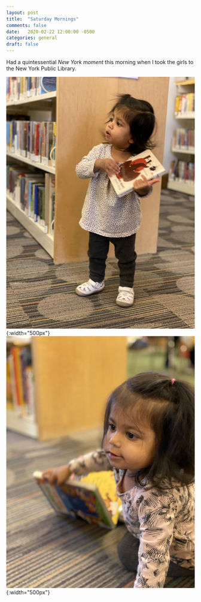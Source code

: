 ```yaml
---
layout: post
title:  "Saturday Mornings"
comments: false
date:   2020-02-22 12:00:00 -0500
categories: general
draft: false
---
```


Had a quintessential _New York moment_ this morning when I took the girls to the New York Public Library. 

![New York Public Library](/assets/img/nypl1.jpg){:width="500px"}
![New York Public Library](/assets/img/nypl2.jpg){:width="500px"}